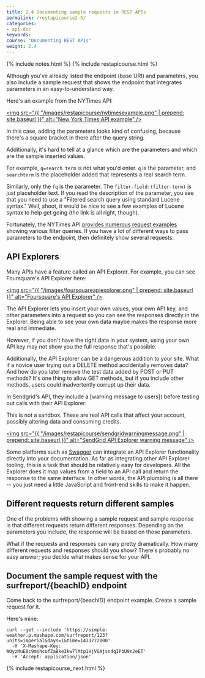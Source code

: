 ```yaml
---
title: 2.4 Documenting sample requests in REST APIs
permalink: /restapicourse2-5/
categories:
- api-doc
keywords: 
course: "Documenting REST APIs"
weight: 2.4
---
```

{% include notes.html %}
{% include restapicourse.html %}

Although you've already listed the endpoint (base URI) and parameters, you also include a sample request that shows the endpoint that integrates parameters in an easy-to-understand way.

Here's an example from the NYTimes API:

<a href="http://developer.nytimes.com/docs/read/article_search_api_v2"><img src="{{ "/images/restapicourse/nytimesexample.png" | prepend: site.baseurl }}" alt="New York Times API example" /></a>

In this case, adding the parameters looks kind of confusing, because there's a square bracket in there after the query string. 

Additionally, it's hard to tell at a glance which are the parameters and which are the sample inserted values. 

For example, `q=search term` is not what you'd enter. `q` is the parameter, and `searchterm` is the placeholder added that represents a real search term. 

Similarly, only the `fq` is the parameter. The `filter-field:(filter-term)` is just placeholder text. If you read the description of the parameter, you see that you need to use a "Filtered search query using standard Lucene syntax." Well, shoot, it would be nice to see a few examples of Lucene syntax to help get going (the link is all right, though).

Fortunately, the NYTimes API [provides numerous request examples](http://developer.nytimes.com/docs/read/article_search_api_v2#examples) showing various filter queries. If you have a lot of different ways to pass parameters to the endpoint, then definitely show several requests.

## API Explorers

Many APIs have a feature called an API Explorer. For example, you can see Foursquare's API Explorer here:
 
 <a href="https://developer.foursquare.com/docs/explore"><img src="{{ "/images/foursquareapiexplorer.png" | prepend: site.baseurl }}" alt="Foursquare's API Explorer" /></a>
 
 The API Explorer lets you insert your own values, your own API key, and other parameters into a request so you can see the responses directly in the Explorer. Being able to see your own data maybe makes the response more real and immediate.

However, if you don't have the right data in your system, using your own API key may not show you the full response that's possible.

Additionally, the API Explorer can be a dangerous addition to your site. What if a novice user trying out a DELETE method accidentally removes data? And how do you later remove the test data added by POST or PUT methods? It's one thing to allow GET methods, but if you include other methods, users could inadvertently corrupt up their data. 

In Sendgrid's API, they include a [warning message to users]( before testing out calls with their API Explorer:

This is not a sandbox. These are real API calls that affect your account, possibly altering data and consuming credits.

<a href="https://sendgrid.com/docs/API_Reference/Web_API/blocks.html"><img src="{{ "/images/restapicourse/sendgridwarningmessage.png" | prepend: site.baseurl }}" alt="SendGrid API Explorer warning message" /></a>

Some platforms such as [Swagger](http://swagger.io/) can integrate an API Explorer functionality directly into your documentation. As far as integrating other API Explorer tooling, this is a task that should be relatively easy for developers. All the Explorer does it map values from a field to an API call and return the response to the same interface. In other words, the API plumbing is all there -- you just need a little JavaScript and front-end skills to make it happen.

## Different requests return different samples

One of the problems with showing a sample request and sample response is that different requests return different responses. Depending on the parameters you include, the response will be based on those parameters. 

What if the requests and responses can vary pretty dramatically. How many different requests and responses should you show? There's probably no easy answer; you decide what makes sense for your API.

## Document the sample request with the surfreport/{beachID} endpoint

Come back to the surfreport/{beachID} endpoint example. Create a sample request for it. 

Here's mine: 

```http
curl --get --include 'https://simple-weather.p.mashape.com/surfreport/123?units=imperial&days=1&time=1433772000' 
  -H 'X-Mashape-Key: WOyzMuE8c9mshcofZaBke3kw7lMtp1HjVGAjsndqIPbU9n2eET' 
  -H 'Accept: application/json'
```
{% include restapicourse_next.html %}
